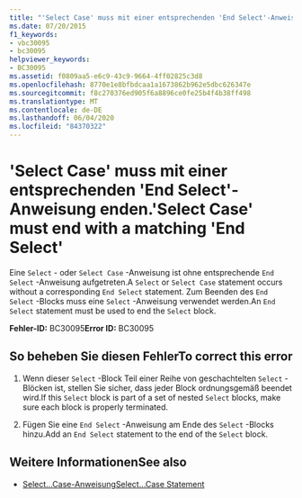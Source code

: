 ```yaml
---
title: "'Select Case' muss mit einer entsprechenden 'End Select'-Anweisung enden."
ms.date: 07/20/2015
f1_keywords:
- vbc30095
- bc30095
helpviewer_keywords:
- BC30095
ms.assetid: f0809aa5-e6c9-43c9-9664-4ff02825c3d8
ms.openlocfilehash: 8770e1e8bfbdcaa1a1673862b962e5dbc626347e
ms.sourcegitcommit: f8c270376ed905f6a8896ce0fe25b4f4b38ff498
ms.translationtype: MT
ms.contentlocale: de-DE
ms.lasthandoff: 06/04/2020
ms.locfileid: "84370322"
---
```

# <a name="select-case-must-end-with-a-matching-end-select"></a><span data-ttu-id="168c8-102">'Select Case' muss mit einer entsprechenden 'End Select'-Anweisung enden.</span><span class="sxs-lookup"><span data-stu-id="168c8-102">'Select Case' must end with a matching 'End Select'</span></span>
<span data-ttu-id="168c8-103">Eine `Select` - oder `Select Case` -Anweisung ist ohne entsprechende `End Select` -Anweisung aufgetreten.</span><span class="sxs-lookup"><span data-stu-id="168c8-103">A `Select` or `Select Case` statement occurs without a corresponding `End Select` statement.</span></span> <span data-ttu-id="168c8-104">Zum Beenden des `End Select` -Blocks muss eine `Select` -Anweisung verwendet werden.</span><span class="sxs-lookup"><span data-stu-id="168c8-104">An `End Select` statement must be used to end the `Select` block.</span></span>  
  
 <span data-ttu-id="168c8-105">**Fehler-ID:** BC30095</span><span class="sxs-lookup"><span data-stu-id="168c8-105">**Error ID:** BC30095</span></span>  
  
## <a name="to-correct-this-error"></a><span data-ttu-id="168c8-106">So beheben Sie diesen Fehler</span><span class="sxs-lookup"><span data-stu-id="168c8-106">To correct this error</span></span>  
  
1. <span data-ttu-id="168c8-107">Wenn dieser `Select` -Block Teil einer Reihe von geschachtelten `Select` -Blöcken ist, stellen Sie sicher, dass jeder Block ordnungsgemäß beendet wird.</span><span class="sxs-lookup"><span data-stu-id="168c8-107">If this `Select` block is part of a set of nested `Select` blocks, make sure each block is properly terminated.</span></span>  
  
2. <span data-ttu-id="168c8-108">Fügen Sie eine `End Select` -Anweisung am Ende des `Select` -Blocks hinzu.</span><span class="sxs-lookup"><span data-stu-id="168c8-108">Add an `End Select` statement to the end of the `Select` block.</span></span>  
  
## <a name="see-also"></a><span data-ttu-id="168c8-109">Weitere Informationen</span><span class="sxs-lookup"><span data-stu-id="168c8-109">See also</span></span>

- [<span data-ttu-id="168c8-110">Select...Case-Anweisung</span><span class="sxs-lookup"><span data-stu-id="168c8-110">Select...Case Statement</span></span>](../language-reference/statements/select-case-statement.md)
